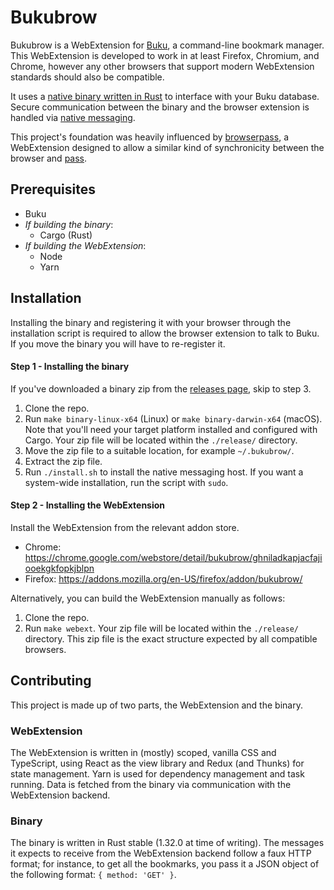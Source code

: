 Bukubrow
===

Bukubrow is a WebExtension for [Buku](https://github.com/jarun/Buku), a command-line bookmark manager. This WebExtension is developed to work in at least Firefox, Chromium, and Chrome, however any other browsers that support modern WebExtension standards should also be compatible.

It uses a [native binary written in Rust](https://github.com/SamHH/bukubrow/tree/master/binary/src) to interface with your Buku database. Secure communication between the binary and the browser extension is handled via [native messaging](https://developer.chrome.com/extensions/nativeMessaging).

This project's foundation was heavily influenced by [browserpass](https://github.com/browserpass/browserpass), a WebExtension designed to allow a similar kind of synchronicity between the browser and [pass](https://www.passwordstore.org).

## Prerequisites

- Buku
- _If building the binary_:
	- Cargo (Rust)
- _If building the WebExtension_:
	- Node
	- Yarn

## Installation

Installing the binary and registering it with your browser through the installation script is required to allow the browser extension to talk to Buku. If you move the binary you will have to re-register it.

#### Step 1 - Installing the binary

If you've downloaded a binary zip from the [releases page](https://github.com/samhh/Bukubrow/releases), skip to step 3.

1. Clone the repo.
2. Run `make binary-linux-x64` (Linux) or `make binary-darwin-x64` (macOS). Note that you'll need your target platform installed and configured with Cargo. Your zip file will be located within the `./release/` directory.
3. Move the zip file to a suitable location, for example `~/.bukubrow/`.
4. Extract the zip file.
5. Run `./install.sh` to install the native messaging host. If you want a system-wide installation, run the script with `sudo`.

#### Step 2 - Installing the WebExtension

Install the WebExtension from the relevant addon store.

- Chrome: https://chrome.google.com/webstore/detail/bukubrow/ghniladkapjacfajiooekgkfopkjblpn
- Firefox: https://addons.mozilla.org/en-US/firefox/addon/bukubrow/

Alternatively, you can build the WebExtension manually as follows:

1. Clone the repo.
2. Run `make webext`. Your zip file will be located within the `./release/` directory. This zip file is the exact structure expected by all compatible browsers.

## Contributing

This project is made up of two parts, the WebExtension and the binary.

### WebExtension

The WebExtension is written in (mostly) scoped, vanilla CSS and TypeScript, using React as the view library and Redux (and Thunks) for state management. Yarn is used for dependency management and task running. Data is fetched from the binary via communication with the WebExtension backend.

### Binary

The binary is written in Rust stable (1.32.0 at time of writing). The messages it expects to receive from the WebExtension backend follow a faux HTTP format; for instance, to get all the bookmarks, you pass it a JSON object of the following format: `{ method: 'GET' }`.
